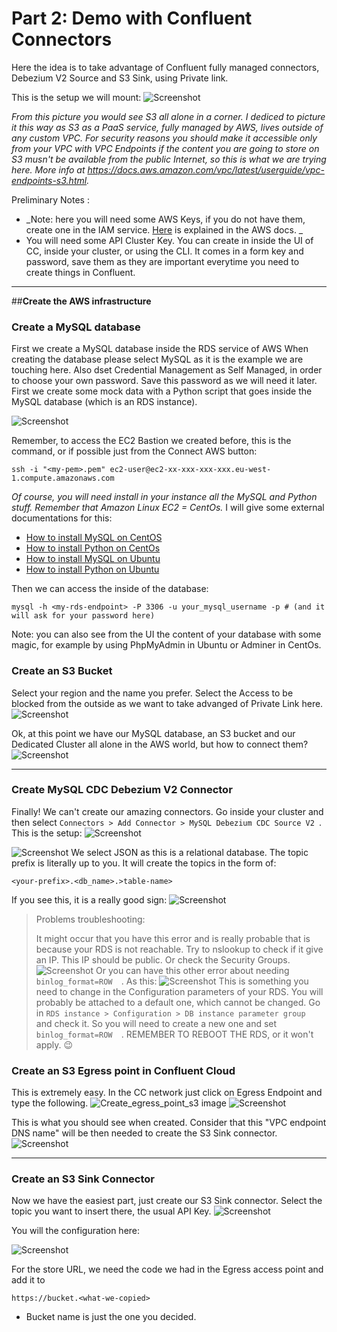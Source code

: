 # Part 2: Demo with Confluent Connectors

Here the idea is to take advantage of Confluent fully managed connectors, Debezium V2 Source and S3 Sink, using Private link.

This is the setup we will mount:
![Screenshot](https://github.com/angietd94/confluent-webinar-connect-private-networking/blob/c929dee23ac648d93b1887e816ee599eae4d041d/images/demo-schema.png)

_From this picture you would see S3 all alone in a corner. I dediced to picture it this way as S3 as a PaaS service, fully managed by AWS, lives outside of any custom VPC. For security reasons you should make it accessible only from your VPC with VPC Endpoints if the content you are going to store on S3 musn't be available from the public Internet, so this is what we are trying here._ _More info at https://docs.aws.amazon.com/vpc/latest/userguide/vpc-endpoints-s3.html._

Preliminary Notes :
- _Note: here you will need some AWS Keys, if you do not have them, create one in the IAM service. [Here](https://docs.aws.amazon.com/IAM/latest/UserGuide/id_credentials_access-keys.html#Using_CreateAccessKey) is explained in the AWS docs. _
- You will need some API Cluster Key. You can create in inside the UI of CC, inside your cluster, or using the CLI. It comes in a form key and password, save them as they are important everytime you need to create things in Confluent.
___________
##**Create the AWS infrastructure**
### **Create a MySQL database**
First we create a MySQL database inside the RDS service of AWS
When creating the database please select MySQL as it is the example we are touching here.
Also dset Credential Management as Self Managed, in order to choose your own password. Save this password as we will need it later.
First we create some mock data with a Python script that goes inside the MySQL database (which is an RDS instance).

![Screenshot](https://github.com/angietd94/confluent-webinar-connect-private-networking/blob/7db0f8af95039a71498d167be52113c5ecc2cf03/images/select_rds_database.png)

Remember, to access the EC2 Bastion we created before, this is the command, or if possible just from the Connect AWS button:
```
ssh -i "<my-pem>.pem" ec2-user@ec2-xx-xxx-xxx-xxx.eu-west-1.compute.amazonaws.com
```
_Of course, you will need install in your instance all the MySQL and Python stuff. Remember that Amazon Linux EC2 = CentOs._
I will give some external documentations for this:
- [How to install MySQL on CentOS](https://www.digitalocean.com/community/tutorials/how-to-install-mysql-on-centos-7)
- [How to install Python on CentOs](https://www.liquidweb.com/kb/how-to-install-python-3-on-centos-7/)
- [How to install MySQL on Ubuntu](https://www.digitalocean.com/community/tutorials/how-to-install-mysql-on-ubuntu-20-04)
- [How to install Python on Ubuntu](https://phoenixnap.com/kb/how-to-install-python-3-ubuntu)
  
Then we can access the inside of the database:
```
mysql -h <my-rds-endpoint> -P 3306 -u your_mysql_username -p # (and it will ask for your password here)
```

Note: you can also see from the UI the content of your database with some magic, for example by using PhpMyAdmin in Ubuntu or Adminer in CentOs.


### **Create an S3 Bucket**

Select your region and the name you prefer.
Select the Access to be blocked from the outside as we want to take advanged of Private Link here.
![Screenshot](https://github.com/angietd94/confluent-webinar-connect-private-networking/blob/5a258b2727bc5d801bd35ad2ad7fade560b9117b/images/bucket_block.png)


Ok, at this point we have our MySQL database, an S3 bucket and our Dedicated Cluster all alone in the AWS world, but how to connect them?
![Screenshot](https://github.com/angietd94/confluent-webinar-connect-private-networking/blob/512e2f8a107246250d5092f2c5ddcb07a0ef1c5a/images/only_mysql_and_s3.png)
________

### Create MySQL CDC Debezium V2 Connector

Finally! We can't create our amazing connectors.
Go inside your cluster and then select   ```Connectors > Add Connector > MySQL Debezium CDC Source V2 ```.
This is the setup:
![Screenshot](https://github.com/angietd94/confluent-webinar-connect-private-networking/blob/5318c2a0b7168ad4ebfaf7e34bafe2d8268e1f65/images/debezium_creatiom.png)



![Screenshot](https://github.com/angietd94/confluent-webinar-connect-private-networking/blob/3e301b08c9fa0249752cfcdca4c5fc721f31f0fa/debezium_setup.png)
We select JSON as this is a relational database. The topic prefix is literally up to you.
It will create the topics in the form of:
```
<your-prefix>.<db_name>.>table-name>
```

If you see this, it is a really good sign:
![Screenshot](https://github.com/angietd94/confluent-webinar-connect-private-networking/blob/1a1b6d5c0741eab3c60cc8a09f75923092d94928/images/debezium_working_estrecho.png)

> Problems troubleshooting:
> 
> It might occur that you have this error and is really probable that is because your RDS is not reachable. Try to nslookup <the-rds-endpoint> to check if it give an IP. This IP should be public. Or check the Security Groups.
> ![Screenshot](https://github.com/angietd94/confluent-webinar-connect-private-networking/blob/c86e7b32285b1af0df187ed3454565dbbdef44c2/images/debezium_connector_Error.png)
> Or you can have this other error about needing ```binlog_format=ROW  ```. As this:
![Screenshot](https://github.com/angietd94/confluent-webinar-connect-private-networking/blob/5bacea33e5f4e19f285591430173f91793062592/images/row_error_!.png)
> This is something you need to change in the Configuration parameters of your RDS. You will probably be attached to a default one, which cannot be changed. Go in   ```RDS instance > Configuration > DB instance parameter group  ``` and check it. So you will need to create a  new one and set   ```binlog_format=ROW  ```. REMEMBER TO REBOOT THE RDS, or it won't apply. :wink:	
  
### **Create an S3 Egress point in Confluent Cloud**

This is extremely easy. In the CC network just click on Egress Endpoint and type the following.
![Create_egress_point_s3 image](https://github.com/angietd94/confluent-webinar-connect-private-networking/blob/c528c6f05d869e2146a93c7510e8b82c46520f6a/images/creating_s3_egress_point.png)
![Screenshot](https://github.com/angietd94/confluent-webinar-connect-private-networking/blob/c528c6f05d869e2146a93c7510e8b82c46520f6a/images/s3_access_point1.png)

This is what you should see when created. Consider that this "VPC endpoint DNS name" will be then needed to create the S3 Sink connector.
![Screenshot](https://github.com/angietd94/confluent-webinar-connect-private-networking/blob/7db0f8af95039a71498d167be52113c5ecc2cf03/images/s3_egress_point.png)


________


### **Create an S3 Sink Connector**
Now we have the easiest part, just create our S3 Sink connector. Select the topic you want to insert there, the usual API Key.
![Screenshot](https://github.com/angietd94/confluent-webinar-connect-private-networking/blob/c528c6f05d869e2146a93c7510e8b82c46520f6a/images/s3linklogo.png)

You will the configuration here:

![Screenshot](https://github.com/angietd94/confluent-webinar-connect-private-networking/blob/ad826c7c4c5caf026bd15c73640c2d95218dd5bd/images/s3_sink_connector_settings.png)

For the store URL, we need the code we had in the Egress access point and add it to
  ```
  https://bucket.<what-we-copied>
  ```


- Bucket name is just the one you decided.
  
